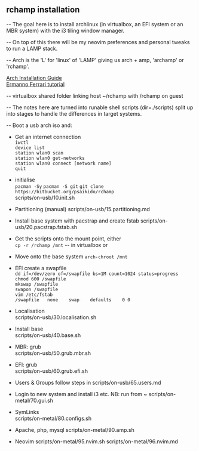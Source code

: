 ## rchamp installation

-- The goal here is to install archlinux (in virtualbox, an EFI system or an MBR system) with the i3 tiling window manager.  

-- On top of this there will be my neovim preferences and personal tweaks to run a LAMP stack.  

-- Arch is the 'L' for 'linux' of 'LAMP' giving us arch + amp, 'archamp' or 'rchamp'.

[Arch Installation Guide](https://wiki.archlinux.org/title/Installation_guide)  
[Ermanno Ferrari tutorial](https://youtu.be/8T0vvf1xm58)  

-- virtualbox shared folder linking host ~/rchamp with /rchamp on guest  

-- The notes here are turned into runable shell scripts (dir=./scripts) split up into stages to handle the differences in target systems.  

-- Boot a usb arch iso and:  

- Get an internet connection  
    `iwctl`  
    `device list`  
    `station wlan0 scan`  
    `station wlan0 get-networks`  
    `station wlan0 connect [network name]`  
    `quit`

 
- initialise  
    `pacman -Sy`
    `pacman -S git`
    `git clone https://bitbucket.org/psaikido/rchamp`  
    scripts/on-usb/10.init.sh
    

- Partitioning (manual)
    scripts/on-usb/15.partitioning.md


- Install base system with pacstrap and create fstab
    scripts/on-usb/20.pacstrap.fstab.sh


- Get the scripts onto the mount point, either  
    `cp -r /rchamp /mnt` -- in virtualbox or   


- Move onto the base system
    `arch-chroot /mnt`  


- EFI create a swapfile  
    `dd if=/dev/zero of=/swapfile bs=1M count=1024 status=progress`  
    `chmod 600 /swapfile`  
    `mkswap /swapfile`  
    `swapon /swapfile`  
    `vim /etc/fstab`  
    `/swapfile   none    swap    defaults    0 0`  


- Localisation  
    scripts/on-usb/30.localisation.sh  


- Install base   
    scripts/on-usb/40.base.sh  


- MBR: grub  
    scripts/on-usb/50.grub.mbr.sh  


- EFI: grub  
    scripts/on-usb/60.grub.efi.sh  


- Users & Groups
    follow steps in scripts/on-usb/65.users.md


- Login to new system and install i3 etc.
    NB: run from ~
    scripts/on-metal/70.gui.sh


- SymLinks  
    scripts/on-metal/80.configs.sh


- Apache, php, mysql
    scripts/on-metal/90.amp.sh

- Neovim
    scripts/on-metal/95.nvim.sh
    scripts/on-metal/96.nvim.md

